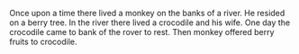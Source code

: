 Once upon a time there lived a monkey on the banks of a river. He resided on a berry tree. In the river there lived a crocodile and his wife.
One day the crocodile came to bank of the rover to rest. Then monkey offered berry fruits to crocodile.